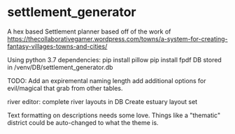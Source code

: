 # settlement_generator
A hex based Settlement planner based off of the work of https://thecollaborativegamer.wordpress.com/towns/a-system-for-creating-fantasy-villages-towns-and-cities/

Using python 3.7
dependencies:
pip install pillow
pip install fpdf
DB stored in /venv/DB/settlement_generator.db

TODO: 
Add an expiremental naming length
add additional options for evil/magical that grab from other tables. 

river editor:
  complete river layouts in DB
  Create estuary layout set
  
Text formatting on descriptions needs some love. 
  Things like a "thematic" district could be auto-changed to what the theme is.
  

